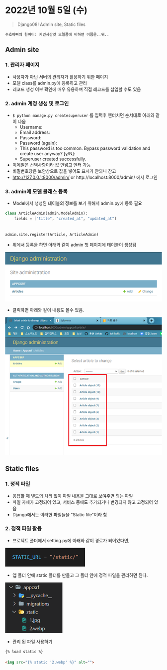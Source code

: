 # 2022년 10월 5일 (수)

> Django08!  Admin site, Static files



`수호아빠의 한마디: 저번시간것 모델폼에 비하면 이쯤은..뭐.. `



## Admin site

### 1. 관리자 페이지

- 사용자가 아닌 서버의 관리자가 활용하기 위한 페이지
- 모델 class를 admin.py에 등록하고 관리
-  레코드 생성 여부 확인에 매우 유용하며 직접 레코드를 삽입할 수도 있음

### 2. admin 계정 생성 및 로그인

- `$ python manage.py createsuperuser` 를 입력후 엔터치면 순서대로 아래와 같이 나옴
  - Username: 
  - Email address:
  - Password:
  - Password (again):
  - This password is too common.
    Bypass password validation and create user anyway? [y/N]:
  - Superuser created successfully.
- 이메일은 선택사항이라 값 안넣고 엔터 가능
- 비밀번호창은 보안상으로 값을 넣어도 표시가 안되니 참고
- http://127.0.0.1:8000/admin/  or http://localhost:8000/admin/ 에서 로그인

### 3. admin에 모델 클래스 등록

- Model에서 생성된 테이블의 정보를 보기 위해서 admin.py에 등록 필요

```python
class ArticleAdmin(admin.ModelAdmin):
    fields = ["title", "created_at", "updated_at"]


admin.site.register(Article, ArticleAdmin)
```

- 위에서 등록을 하면 아래와 같이 admin 첫 페이지에 테이블이 생성됨

![image-20221006081223503](assets/image-20221006081223503.png)

- 클릭하면 아래와 같이 내용도 볼수 있음.

![image-20221006081403867](assets/image-20221006081403867.png)



## Static files

### 1. 정적 파일

- 응답할 때 별도의 처리 없이 파일 내용을 그대로 보여주면 되는 파일
- 파일 자체가 고정되어 있고, 서비스 중에도 추가되거나 변경되지 않고 고정되어 있음
- Django에서는 이러한 파일들을 "Static file"이라 함

### 2. 정적 파일 활용

- 프로젝트 폴더에서 setting.py에 아래와 같이 경로가 되어있다면,

![image-20221006083625162](assets/image-20221006083625162.png)

- 앱 폴더 안에 static 폴더를 만들고 그 폴더 안에 정적 파일을 관리하면 된다.

![image-20221006083720926](assets/image-20221006083720926.png)

- 관리 된 파일 사용하기

```html
{% load static %}

<img src="{% static '2.webp' %}" alt="">
```

